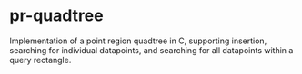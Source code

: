 # pr-quadtree
Implementation of a point region quadtree in C, supporting insertion, searching for individual datapoints, and searching for all datapoints within a query rectangle.
